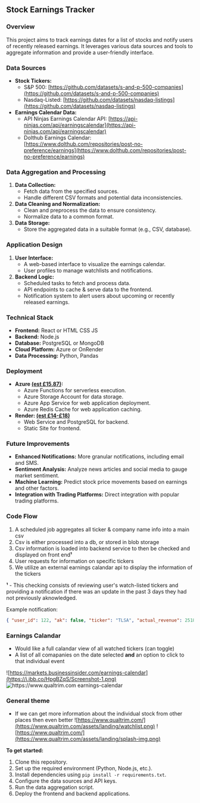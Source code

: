 ## Stock Earnings Tracker

### Overview
This project aims to track earnings dates for a list of stocks and notify users of recently released earnings. It leverages various data sources and tools to aggregate information and provide a user-friendly interface.

### Data Sources
* **Stock Tickers:**
  - S&P 500: [https://github.com/datasets/s-and-p-500-companies](https://github.com/datasets/s-and-p-500-companies)
  - Nasdaq-Listed: [https://github.com/datasets/nasdaq-listings](https://github.com/datasets/nasdaq-listings)
* **Earnings Calendar Data:**
  - API Ninjas Earnings Calendar API: [https://api-ninjas.com/api/earningscalendar](https://api-ninjas.com/api/earningscalendar)
  - Dolthub Earnings Calendar: [https://www.dolthub.com/repositories/post-no-preference/earnings](https://www.dolthub.com/repositories/post-no-preference/earnings)

### Data Aggregation and Processing
1. **Data Collection:**
   - Fetch data from the specified sources.
   - Handle different CSV formats and potential data inconsistencies.
2. **Data Cleaning and Normalization:**
   - Clean and preprocess the data to ensure consistency.
   - Normalize data to a common format.
3. **Data Storage:**
   - Store the aggregated data in a suitable format (e.g., CSV, database).

### Application Design
1. **User Interface:**
   - A web-based interface to visualize the earnings calendar.
   - User profiles to manage watchlists and notifications.
2. **Backend Logic:**
   - Scheduled tasks to fetch and process data.
   - API endpoints to cache & serve data to the frontend.
   - Notification system to alert users about upcoming or recently released earnings.

### Technical Stack
* **Frontend:** React or HTML CSS JS
* **Backend:** Node.js
* **Database:** PostgreSQL or MongoDB
* **Cloud Platform:** Azure or OnRender
* **Data Processing:** Python, Pandas

### Deployment
* **Azure [(est £15.87)](https://azure.com/e/0d68de032dcd4d3496f12e49b8c94684):**
  - Azure Functions for serverless execution.
  - Azure Storage Account for data storage.
  - Azure App Service for web application deployment.
  - Azure Redis Cache for web application caching.
* **Render: [(est £14-£18)](https://render.com/pricing#static-sites)**
  - Web Service and PostgreSQL for backend.
  - Static Site for frontend.

### Future Improvements
* **Enhanced Notifications:** More granular notifications, including email and SMS.
* **Sentiment Analysis:** Analyze news articles and social media to gauge market sentiment.
* **Machine Learning:** Predict stock price movements based on earnings and other factors.
* **Integration with Trading Platforms:** Direct integration with popular trading platforms.

### Code Flow

1. A scheduled job aggregates all ticker & company name info into a main csv
2. Csv is either processed into a db, or stored in blob storage
3. Csv information is loaded into backend service to then be checked and displayed on front end**¹**
4. User requests for information on specific tickers
5. We utilize an external earnings calandar api to display the information of the tickers

**¹** - This checking consists of reviewing user's watch-listed tickers and providing a notification if there was an update in the past 3 days they had not previously aknowledged.
  
Example notification:
```json
{ "user_id": 122, "ak": false, "ticker": "TLSA", "actual_revenue": 25182000000, "estimated_revenue": 25468371161 }
```

### Earnings Calandar

- Would like a full calandar view of all watched tickers (can toggle)
- A list of all comapanies on the date selected **and** an option to click to that individual event

![https://markets.businessinsider.com/earnings-calendar](https://i.ibb.co/HpgBZqS/Screenshot-1.png)
![https://www.qualtrim.com earnings-calendar](https://i.ibb.co/vBt380D/Screenshot-1.png)


### General theme

- If we can get more information about the individual stock from other places then even better
![https://www.qualtrim.com/](https://www.qualtrim.com/assets/landing/watchlist.png)
![https://www.qualtrim.com/](https://www.qualtrim.com/assets/landing/splash-img.png)

**To get started:**
1. Clone this repository.
2. Set up the required environment (Python, Node.js, etc.).
3. Install dependencies using `pip install -r requirements.txt`.
4. Configure the data sources and API keys.
5. Run the data aggregation script.
6. Deploy the frontend and backend applications.
